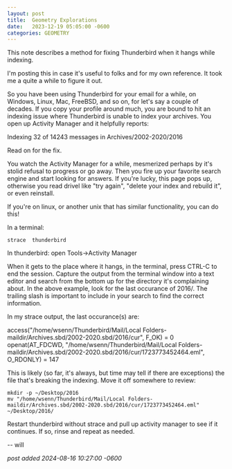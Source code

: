 ```yaml
---
layout:	post
title:	Geometry Explorations
date:	2023-12-19 05:05:00 -0600
categories:	GEOMETRY
---
```

This note describes a method for fixing Thunderbird when it hangs while indexing.


I'm posting this in case it's useful to folks and for my own reference. It took me a quite a while to figure it out.

So you have been using Thunderbird for your email for a while, on Windows, Linux, Mac, FreeBSD, and so on, for let's say a couple of decades. If you copy your profile around much, you are bound to hit an indexing issue where Thunderbird is unable to index your archives. You open up Activity Manager and it helpfully reports:

Indexing 32 of 14243 messages in Archives/2002-2020/2016

Read on for the fix.
<!--more-->

You watch the Activity Manager for a while, mesmerized perhaps by it's stolid refusal to progress or go away. Then you fire up your favorite search engine and start looking for answers. If you're lucky, this page pops up, otherwise you read drivel like "try again", "delete your index and rebuild it", or even reinstall.

If you're on linux, or another unix that has similar functionality, you can do this!

In a terminal:

```
strace  thunderbird
```

In thunderbird:
open Tools->Activity Manager

When it gets to the place where it hangs, in the terminal, press CTRL-C to end the session. Capture the output from the terminal window into a text editor and search from the bottom up for the directory it's complaining about. In the above example, look for the last occurance of 2016/. The trailing slash is important to include in your search to find the correct information.

In my strace output, the last occurance(s) are:

access("/home/wsenn/Thunderbird/Mail/Local Folders-maildir/Archives.sbd/2002-2020.sbd/2016/cur", F_OK) = 0
openat(AT_FDCWD, "/home/wsenn/Thunderbird/Mail/Local Folders-maildir/Archives.sbd/2002-2020.sbd/2016/cur/1723773452464.eml", O_RDONLY) = 147

This is likely (so far, it's always, but time may tell if there are exceptions) the file that's breaking the indexing. Move it off somewhere to review:

```
mkdir -p ~/Desktop/2016
mv "/home/wsenn/Thunderbird/Mail/Local Folders-maildir/Archives.sbd/2002-2020.sbd/2016/cur/1723773452464.eml" ~/Desktop/2016/
```

Restart thunderbird without strace and pull up activity manager to see if it continues. If so, rinse and repeat as needed.

-- will

*post added 2024-08-16 10:27:00 -0600*

